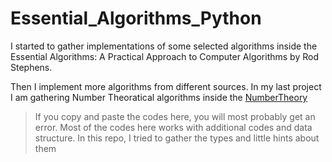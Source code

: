 Essential_Algorithms_Python
===========================

I started to gather implementations of some selected algorithms inside the Essential Algorithms: A Practical Approach to Computer Algorithms by Rod Stephens. 

Then I implement more algorithms from different sources. In my last project I am gathering Number Theoratical algorithms inside the [NumberTheory](https://github.com/eneskemalergin/Essential_Algorithms_Python/tree/master/Number%20Theory)



> If you copy and paste the codes here, you will most probably get an error. Most of the codes here works with additional codes and data structure. In this repo, I tried to gather the types and little hints about them
